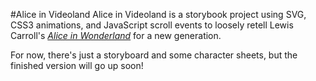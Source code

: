 #Alice in Videoland
Alice in Videoland is a storybook project using SVG, CSS3 animations, and JavaScript scroll events to loosely retell Lewis Carroll's [_Alice in Wonderland_](http://www.gutenberg.org/ebooks/11) for a new generation.

For now, there's just a storyboard and some character sheets, but the finished version will go up soon!